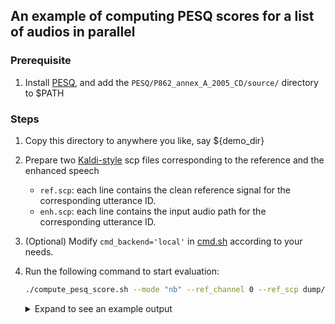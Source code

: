 An example of computing PESQ scores for a list of audios in parallel
-----

### Prerequisite
1. Install [PESQ](https://github.com/Emrys365/code_examples/blob/master/espnet2/pesq/tools/install_pesq.sh), and add the `PESQ/P862_annex_A_2005_CD/source/` directory to $PATH

### Steps
1. Copy this directory to anywhere you like, say ${demo_dir}
2. Prepare two [Kaldi-style](https://kaldi-asr.org/doc/data_prep.html) scp files corresponding to the reference and the enhanced speech
    * `ref.scp`: each line contains the clean reference signal for the corresponding utterance ID.
    * `enh.scp`: each line contains the input audio path for the corresponding utterance ID.
3. (Optional) Modify `cmd_backend='local'` in [cmd.sh](https://github.com/Emrys365/code_examples/blob/master/espnet2/pesq/cmd.sh) according to your needs.
4. Run the following command to start evaluation:
    ```bash
    ./compute_pesq_score.sh --mode "nb" --ref_channel 0 --ref_scp dump/raw/test/spk1.scp --inf_scp exp/enhanced/spk1.scp --out exp/enhanced/PESQ_spk1.scp
    ```

    <details><summary>Expand to see an example output</summary><div>

    ```bash
    $ ./compute_pesq_score.sh --mode "nb" --ref_channel 0 --ref_scp dump/raw/test/spk1.scp --inf_scp exp/enhanced/spk1.scp --out exp/enhanced/PESQ_spk1.scp

    mean PESQ: 3.32452
    ```

    ```bash
    $ ./compute_pesq_score.sh --mode "wb" --ref_channel 0 --ref_scp dump/raw/test/spk1.scp --inf_scp exp/enhanced/spk1.scp --out exp/enhanced/PESQ_spk1.scp
    
    mean PESQ: 2.73225
    ```

    </div></details>
